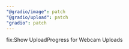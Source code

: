 ```yaml
---
"@gradio/image": patch
"@gradio/upload": patch
"gradio": patch
---
```


fix:Show UploadProgress for Webcam Uploads
